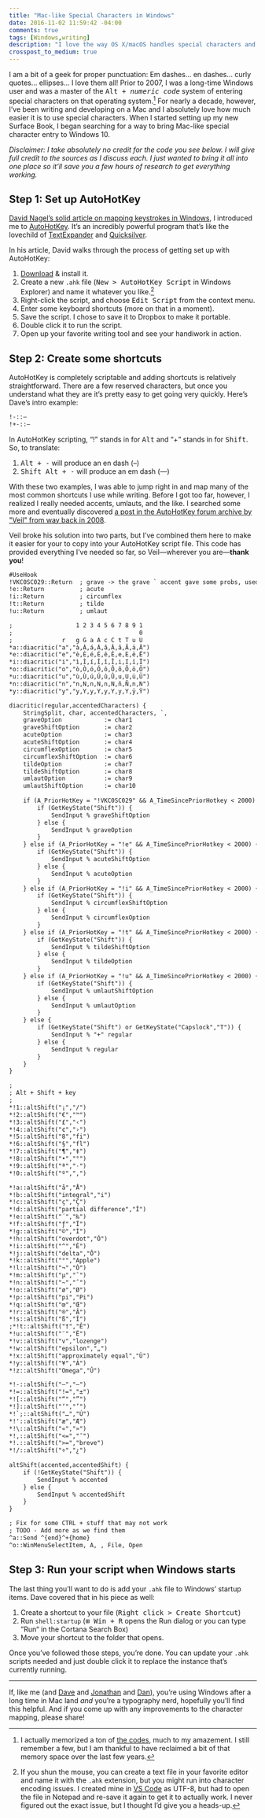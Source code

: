 ```yaml
---
title: "Mac-like Special Characters in Windows"
date: 2016-11-02 11:59:42 -04:00
comments: true
tags: [Windows,writing]
description: "I love the way OS X/macOS handles special characters and was looking to implement something similar on Windows. Here’s how I did it."
crosspost_to_medium: true
---
```


I am a bit of a geek for proper punctuation: Em dashes… en dashes… curly quotes… ellipses… I love them all! Prior to 2007, I was a long-time Windows user and was a master of the <kbd>Alt + <var>numeric code</var></kbd> system of entering special characters on that operating system.[^1] For nearly a decade, however, I’ve been writing and developing on a Mac and I absolutely love how much easier it is to use special characters.  When I started setting up my new Surface Book, I began searching for a way to bring Mac-like special character entry to Windows 10.

[^1]: I actually memorized a ton of [the codes](http://tools.oratory.com/altcodes.html), much to my amazement. I still remember a few, but I am thankful to have reclaimed a bit of that memory space over the last few years.

<!-- more -->

*Disclaimer: I take absolutely no credit for the code you see below. I will give full credit to the sources as I discuss each. I just wanted to bring it all into one place so it’ll save you a few hours of research to get everything working.*

## Step 1: Set up AutoHotKey

[David Nagel’s solid article on mapping keystrokes in Windows](https://thejournal.com/articles/2016/01/26/how-to-create-keyboard-shortcuts-for-special-characters-in-windows-10.aspx), I introduced me to [AutoHotKey](https://autohotkey.com/). It’s an incredibly powerful program that’s like the lovechild of [TextExpander](https://textexpander.com/) and [Quicksilver](https://qsapp.com/).

In his article, David walks through the process of getting set up with AutoHotKey:

1. [Download](https://autohotkey.com/download/) & install it.
2. Create a new `.ahk` file (<samp>New > AutoHotKey Script</samp> in Windows Explorer) and name it whatever you like.[^2]
3. Right-click the script, and choose <samp>Edit Script</samp> from the context menu.
4. Enter some keyboard shortcuts (more on that in a moment).
5. Save the script. I chose to save it to Dropbox to make it portable.
6. Double click it to run the script.
7. Open up your favorite writing tool and see your handiwork in action.

[^2]: If you shun the mouse, you can create a text file in your favorite editor and name it with the `.ahk` extension, but you might run into character encoding issues. I created mine in [VS Code](https://code.visualstudio.com/) as UTF-8, but had to open the file in Notepad and re-save it again to get it to actually work. I never figured out the exact issue, but I thought I’d give you a heads-up.

## Step 2: Create some shortcuts

AutoHotKey is completely scriptable and adding shortcuts is relatively straightforward. There are a few reserved characters, but once you understand what they are it’s pretty easy to get going very quickly. Here’s Dave’s intro example:

```txt
!-::–
!+-::—
```

In AutoHotKey scripting, “!” stands in for <kbd>Alt</kbd> and “+” stands in for <kbd>Shift</kbd>. So, to translate:

1. <kbd>Alt + -</kbd> will produce an en dash (–)
2. <kbd>Shift Alt + -</kbd> will produce an em dash (—)

With these two examples, I was able to jump right in and map many of the most common shortcuts I use while writing. Before I got too far, however, I realized I really needed accents, umlauts, and the like. I searched some more and eventually discovered [a post in the AutoHotKey forum archive by "Veil" from way back in 2008](https://autohotkey.com/board/topic/27801-special-characters-osx-style).

Veil broke his solution into two parts, but I’ve combined them here to make it easier for your to copy into your AutoHotKey script file. This code has provided everything I’ve needed so far, so Veil—wherever you are—**thank you**!

```txt
#UseHook
!VKC0SC029::Return 	; grave -> the grave ` accent gave some probs, used the virtualkey + scancode instead
!e::Return         	; acute
!i::Return          ; circumflex
!t::Return         	; tilde
!u::Return          ; umlaut

;                  1 2 3 4 5 6 7 8 9 1
;                                    0
;              r   g G a A c C t T u U
*a::diacritic("a","à,À,á,Á,â,Â,ã,Ã,ä,Ä")
*e::diacritic("e","è,È,é,É,ê,Ê,e,E,ë,Ë")
*i::diacritic("i","ì,Ì,í,Í,î,Î,i,I,ï,Ï")
*o::diacritic("o","ò,Ò,ó,Ó,ô,Ô,õ,Õ,ö,Ö")
*u::diacritic("u","ù,Ù,ú,Ú,û,Û,u,U,ü,Ü")
*n::diacritic("n","n,N,n,N,n,N,ñ,Ñ,n,N")
*y::diacritic("y","y,Y,y,Y,y,Y,y,Y,ÿ,Ÿ")

diacritic(regular,accentedCharacters) {
    StringSplit, char, accentedCharacters, `,
    graveOption            := char1
    graveShiftOption       := char2
    acuteOption            := char3
    acuteShiftOption       := char4
    circumflexOption       := char5
    circumflexShiftOption  := char6
    tildeOption            := char7
    tildeShiftOption       := char8
    umlautOption           := char9
    umlautShiftOption      := char10
    
    if (A_PriorHotKey = "!VKC0SC029" && A_TimeSincePriorHotkey < 2000) {
        if (GetKeyState("Shift")) {
            SendInput % graveShiftOption
        } else {
            SendInput % graveOption
        }
    } else if (A_PriorHotKey = "!e" && A_TimeSincePriorHotkey < 2000) {
        if (GetKeyState("Shift")) {
            SendInput % acuteShiftOption
        } else {
            SendInput % acuteOption
        }
    } else if (A_PriorHotKey = "!i" && A_TimeSincePriorHotkey < 2000) {
        if (GetKeyState("Shift")) {
            SendInput % circumflexShiftOption
        } else {
            SendInput % circumflexOption
        }		
    } else if (A_PriorHotKey = "!t" && A_TimeSincePriorHotkey < 2000) {
        if (GetKeyState("Shift")) {
            SendInput % tildeShiftOption
        } else {
            SendInput % tildeOption
        }
    } else if (A_PriorHotKey = "!u" && A_TimeSincePriorHotkey < 2000) {
        if (GetKeyState("Shift")) {
            SendInput % umlautShiftOption
        } else {
            SendInput % umlautOption
        }
    } else {
        if (GetKeyState("Shift") or GetKeyState("Capslock","T")) {
            SendInput % "+" regular
        } else {
            SendInput % regular
        }
    }
}

;
; Alt + Shift + key
;
*!1::altShift("¡","/")
*!2::altShift("€","™")
*!3::altShift("£","‹")
*!4::altShift("¢","›")
*!5::altShift("8","fi")
*!6::altShift("§","fl")
*!7::altShift("¶","‡")
*!8::altShift("•","°")
*!9::altShift("ª","·")
*!0::altShift("º","‚")

*!a::altShift("å","Å")
*!b::altShift("integral","i")
*!c::altShift("ç","Ç")
*!d::altShift("partial difference","Î")
*!e::altShift("´","‰")
*!f::altShift("ƒ","Ï")
*!g::altShift("©","Ì")
*!h::altShift("overdot","Ó")
*!i::altShift("^","È")
*!j::altShift("delta","Ô")
*!k::altShift("°","Apple")
*!l::altShift("¬","Ò")
*!m::altShift("µ","˜")
*!n::altShift("~","ˆ")
*!o::altShift("ø","Ø")
*!p::altShift("pi","Pi")
*!q::altShift("œ","Œ")
*!r::altShift("®","Â")
*!s::altShift("ß","Í")
;*!t::altShift("†","Ê")
*!u::altShift("¨","Ë")
*!v::altShift("v","lozenge")
*!w::altShift("epsilon","„")
*!x::altShift("approximately equal","Ù")
*!y::altShift("¥","Á")
*!z::altShift("Omega","Û")

*!-::altShift("–","—")
*!=::altShift("!=","±")
*![::altShift("“","”")
*!]::altShift("‘","’")
*!`;::altShift("…","Ú")
*!'::altShift("æ","Æ")
*!\::altShift("«","»")
*!,::altShift("<=","¯")
*!.::altShift(">=","breve")
*!/::altShift("÷","¿")	
    
altShift(accented,accentedShift) {
    if (!GetKeyState("Shift")) {
        SendInput % accented
    } else {
        SendInput % accentedShift
    }
}

; Fix for some CTRL + stuff that may not work
; TODO - Add more as we find them
^a::Send ^{end}^+{home}
^o::WinMenuSelectItem, A, , File, Open
```

## Step 3: Run your script when Windows starts

The last thing you’ll want to do is add your `.ahk` file to Windows’ startup items. Dave covered that in his piece as well:

1. Create a shortcut to your file (<samp>Right click > Create Shortcut</samp>)
2. Run `shell:startup` (<kbd>⊞ Win + R</kbd> opens the Run dialog or you can type ”Run“ in the Cortana Search Box)
3. Move your shortcut to the folder that opens.

Once you’ve followed those steps, you’re done. You can update your `.ahk` scripts needed and just double click it to replace the instance that’s currently running.

<hr>

If, like me (and [Dave](https://twitter.com/search?q=%23davegoeswindows) and [Jonathan](https://snook.ca/archives/other/running-into-windows) and [Dan](http://danielmall.com/articles/opening-windows/)), you’re using Windows after a long time in Mac land *and* you’re a typography nerd, hopefully you’ll find this helpful. And if you come up with any improvements to the character mapping, please share!
